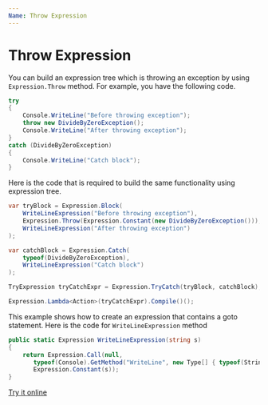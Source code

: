 ```yaml
---
Name: Throw Expression
---
```


# Throw Expression

You can build an expression tree which is throwing an exception by using `Expression.Throw` method. For example, you have the following code.

```csharp
try
{
    Console.WriteLine("Before throwing exception");
    throw new DivideByZeroException();
    Console.WriteLine("After throwing exception");
}
catch (DivideByZeroException)
{
    Console.WriteLine("Catch block");
}
```

Here is the code that is required to build the same functionality using expression tree. 

```csharp
var tryBlock = Expression.Block(
    WriteLineExpression("Before throwing exception"),
    Expression.Throw(Expression.Constant(new DivideByZeroException())),
    WriteLineExpression("After throwing exception")
);

var catchBlock = Expression.Catch(
    typeof(DivideByZeroException),
    WriteLineExpression("Catch block")
);

TryExpression tryCatchExpr = Expression.TryCatch(tryBlock, catchBlock);

Expression.Lambda<Action>(tryCatchExpr).Compile()();
```

This example shows how to create an expression that contains a goto statement. Here is the code for `WriteLineExpression` method

```csharp
public static Expression WriteLineExpression(string s)
{
    return Expression.Call(null,
       typeof(Console).GetMethod("WriteLine", new Type[] { typeof(String) }),
       Expression.Constant(s));
}
``` 

[Try it online](https://dotnetfiddle.net/EmUlgx)
